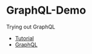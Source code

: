 # GraphQL-Demo
 Trying out GraphQL

 * [Tutorial](https://dev.to/dotnet/learn-how-you-can-use-graphql-in-net-core-and-c-4h96)
 * [GraphQL](https://graphql.org)